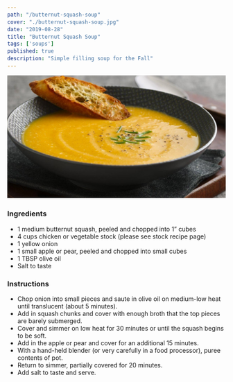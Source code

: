 ```yaml
---
path: "/butternut-squash-soup"
cover: "./butternut-squash-soup.jpg"
date: "2019-08-28"
title: "Butternut Squash Soup"
tags: ['soups']
published: true
description: "Simple filling soup for the Fall"
---
```

![butternut squash soup](./butternut-squash-soup.jpg)
### Ingredients

- 1 medium butternut squash, peeled and chopped into 1” cubes
- 4 cups chicken or vegetable stock (please see stock recipe page)
- 1 yellow onion
- 1 small apple or pear, peeled and chopped into small cubes
- 1 TBSP olive oil
- Salt to taste

### Instructions

- Chop onion into small pieces and saute in olive oil on medium-low heat until translucent (about 5 minutes).
- Add in squash chunks and cover with enough broth that the top pieces are barely submerged.
- Cover and simmer on low heat for 30 minutes or until the squash begins to be soft.
- Add in the apple or pear and cover for an additional 15 minutes.
- With a hand-held blender (or very carefully in a food processor), puree contents of pot.
- Return to simmer, partially covered for 20 minutes.
- Add salt to taste and serve.

